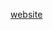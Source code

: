 [website](https://hywebu00.github.io/HyUI_v4.0/cp.html# ':include :type=iframe width=100% height=800px')
